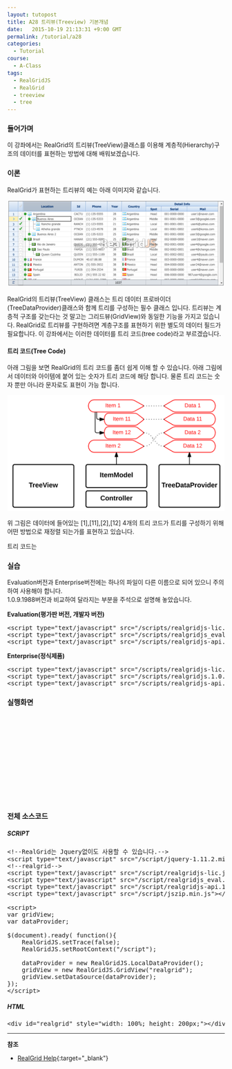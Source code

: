 ```yaml
---
layout: tutopost
title: A28 트리뷰(Treeview) 기본개념
date:   2015-10-19 21:13:31 +9:00 GMT
permalink: /tutorial/a28
categories:
  - Tutorial
course:
  - A-Class
tags: 
  - RealGridJS
  - RealGrid
  - treeview
  - tree
---
```


### 들어가며

이 강좌에서는 RealGrid의 트리뷰(TreeView)클래스를 이용해 계층적(Hierarchy)구조의 데이터를 표현하는 방법에 대해 배워보겠습니다.

### 이론

RealGrid가 표현하는 트리뷰의 예는 아래 이미지와 같습니다.

![](/images/tutorials/a28-1.png)

RealGrid의 트리뷰(TreeView) 클래스는 트리 데이터 프로바이더(TreeDataProvider)클래스와 함께 트리를 구성하는 필수 클래스 입니다. 트리뷰는 계층적 구조를 갖는다는 것 말고는 그리드뷰(GridView)와 동일한 기능을 가지고 있습니다. RealGrid로 트리뷰를 구현하려면 계층구조를 표현하기 위한 별도의 데이터 필드가 필요합니다. 이 강좌에서는 이러한 데이터를 트리 코드(tree code)라고 부르겠습니다.

#### 트리 코드(Tree Code)

아래 그림을 보면 RealGrid의 트리 코드를 좀더 쉽게 이해 할 수 있습니다. 아래 그림에서 데이터와 아이템에 붙어 있는 숫자가 트리 코드에 해당 합니다. 물론 트리 코드는 숫자 뿐만 아니라 문자로도 표현이 가능 합니다. 

![](/images/tutorials/a28-2.png)

위 그림은 데이터에 들어있는 \[1\],\[11\],\[2\],\[12\] 4개의 트리 코드가 트리를 구성하기 위해 어떤 방법으로 재정렬 되는가를 표현하고 있습니다.

트리 코드는 

### 실습

Evaluation버전과 Enterprise버전에는 하나의 파일이 다른 이름으로 되어 있으니 주의하여 사용해야 합니다.    
1.0.9.1988버전과 비교하여 달라지는 부분을 주석으로 설명해 놓았습니다.

**Evaluation(평가판 버전, 개발자 버전)**

<pre class="prettyprint">
&lt;script type="text/javascript" src="/scripts/realgridjs-lic.js"&gt;&lt;/script&gt;
&lt;script type="text/javascript" src="/scripts/realgridjs_eval.1.0.11.min.js"&gt;&lt;/script&gt;
&lt;script type="text/javascript" src="/scripts/realgridjs-api.1.0.11.js"&gt;&lt;/script&gt;</pre>

**Enterprise(정식제품)**

<pre class="prettyprint">
&lt;script type="text/javascript" src="/scripts/realgridjs-lic.js"&gt;&lt;/script&gt;
&lt;script type="text/javascript" src="/scripts/realgridjs.1.0.11.min.js"&gt;&lt;/script&gt;
&lt;script type="text/javascript" src="/scripts/realgridjs-api.1.0.11.js"&gt;&lt;/script&gt;</pre>

### 실행화면

<script type="text/javascript" src="/script/realgridjs-lic.js"></script>
<script type="text/javascript" src="/script/realgridjs_eval.1.0.11.min.js"></script>
<script type="text/javascript" src="/script/realgridjs-api.1.0.11.js"></script>
<script type="text/javascript" src="/script/jszip.min.js"></script>
<script>
var gridView;
var dataProvider;

$(document).ready( function(){
    RealGridJS.setTrace(false);
    RealGridJS.setRootContext("/script");
    
    dataProvider = new RealGridJS.LocalDataProvider();
    gridView = new RealGridJS.GridView("realgrid");
    gridView.setDataSource(dataProvider);    
});   
</script>

<div id="realgrid" style="width: 100%; height: 200px;"></div>
<p></p>

### 전체 소스코드

##### SCRIPT    
<pre class="prettyprint full-source-script">
&lt;!--RealGrid&#xb294; Jquery&#xc5c6;&#xc774;&#xb3c4; &#xc0ac;&#xc6a9;&#xd560; &#xc218; &#xc788;&#xc2b5;&#xb2c8;&#xb2e4;.--&gt;
&lt;script type=&quot;text/javascript&quot; src=&quot;/script/jquery-1.11.2.min.js&quot;&gt;&lt;/script&gt;
&lt;!--realgrid--&gt;
&lt;script type=&quot;text/javascript&quot; src=&quot;/script/realgridjs-lic.js&quot;&gt;&lt;/script&gt;
&lt;script type=&quot;text/javascript&quot; src=&quot;/script/realgridjs_eval.1.0.11.min.js&quot;&gt;&lt;/script&gt;
&lt;script type=&quot;text/javascript&quot; src=&quot;/script/realgridjs-api.1.0.11.js&quot;&gt;&lt;/script&gt;
&lt;script type=&quot;text/javascript&quot; src=&quot;/script/jszip.min.js&quot;&gt;&lt;/script&gt;

&lt;script&gt;
var gridView;
var dataProvider;

$(document).ready( function(){
    RealGridJS.setTrace(false);
    RealGridJS.setRootContext(&quot;/script&quot;);
    
    dataProvider = new RealGridJS.LocalDataProvider();
    gridView = new RealGridJS.GridView(&quot;realgrid&quot;);
    gridView.setDataSource(dataProvider);    
});   
&lt;/script&gt;
</pre>

##### HTML
<pre class="prettyprint full-source-html">
&lt;div id=&quot;realgrid&quot; style=&quot;width: 100%; height: 200px;&quot;&gt;&lt;/div&gt;
</pre>

---
**참조**

* [RealGrid Help](http://help.realgrid.com){:target="_blank"}